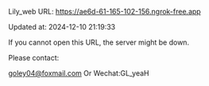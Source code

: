 Lily_web URL: https://ae6d-61-165-102-156.ngrok-free.app

Updated at: 2024-12-10 21:19:33

If you cannot open this URL, the server might be down.

Please contact: 

goley04@foxmail.com Or Wechat:GL_yeaH